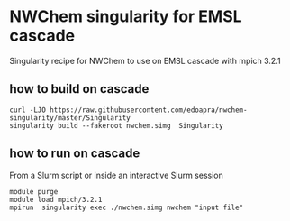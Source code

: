# NWChem singularity for EMSL cascade 

Singularity recipe for NWChem to use on EMSL cascade with mpich 3.2.1

## how to build on cascade
```
curl -LJO https://raw.githubusercontent.com/edoapra/nwchem-singularity/master/Singularity
singularity build --fakeroot nwchem.simg  Singularity
```
## how to run on cascade

From a Slurm script or inside an interactive Slurm session
```
module purge
module load mpich/3.2.1
mpirun  singularity exec ./nwchem.simg nwchem "input file"
```
